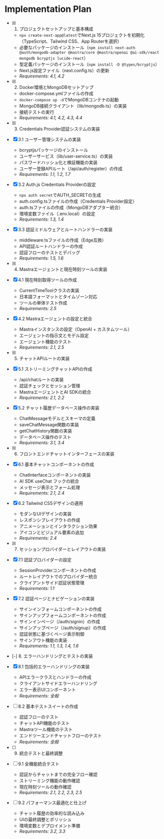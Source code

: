 # Implementation Plan

- [x] 1. プロジェクトセットアップと基本構成
  - `npx create-next-app@latest`でNext.js 15プロジェクトを初期化（TypeScript、Tailwind CSS、App Routerを選択）
  - 必要なパッケージのインストール（`npm install next-auth @auth/mongodb-adapter @mastra/core @mastra/openai @ai-sdk/react mongodb bcryptjs lucide-react`）
  - 型定義パッケージのインストール（`npm install -D @types/bcryptjs`）
  - Next.js設定ファイル（next.config.ts）の更新
  - _Requirements: 4.1, 4.2_

- [x] 2. Docker環境とMongoDBセットアップ
  - docker-compose.ymlファイルの作成
  - `docker-compose up -d`でMongoDBコンテナの起動
  - MongoDB接続クライアント（lib/mongodb.ts）の実装
  - 接続テストの実行
  - _Requirements: 4.1, 4.2, 4.3, 4.4_

- [x] 3. Credentials Provider認証システムの実装
- [x] 3.1 ユーザー管理システムの実装
  - bcryptjsパッケージのインストール
  - ユーザーサービス（lib/user-service.ts）の実装
  - パスワードハッシュ化と検証機能の実装
  - ユーザー登録APIルート（/api/auth/register）の作成
  - _Requirements: 1.1, 1.2, 1.7_

- [x] 3.2 Auth.js Credentials Providerの設定
  - `npx auth secret`でAUTH_SECRETの生成
  - auth.config.tsファイルの作成（Credentials Provider設定）
  - auth.tsファイルの作成（MongoDBアダプター統合）
  - 環境変数ファイル（.env.local）の設定
  - _Requirements: 1.3, 1.4_

- [x] 3.3 認証ミドルウェアとルートハンドラーの実装
  - middleware.tsファイルの作成（Edge互換）
  - API認証ルートハンドラーの作成
  - 認証フローのテストとデバッグ
  - _Requirements: 1.5, 1.6_

- [x] 4. Mastraエージェントと現在時刻ツールの実装
- [x] 4.1 現在時刻取得ツールの作成
  - CurrentTimeToolクラスの実装
  - 日本語フォーマットとタイムゾーン対応
  - ツールの単体テスト作成
  - _Requirements: 2.5_

- [x] 4.2 Mastraエージェントの設定と統合
  - Mastraインスタンスの設定（OpenAI + カスタムツール）
  - エージェントの指示文とモデル設定
  - エージェント機能のテスト
  - _Requirements: 2.1, 2.5_

- [x] 5. チャットAPIルートの実装
- [x] 5.1 ストリーミングチャットAPIの作成
  - /api/chatルートの実装
  - 認証チェックとセッション管理
  - MastraエージェントとAI SDKの統合
  - _Requirements: 2.1, 2.2_

- [x] 5.2 チャット履歴データベース操作の実装
  - ChatMessageモデルとスキーマの定義
  - saveChatMessage関数の実装
  - getChatHistory関数の実装
  - データベース操作のテスト
  - _Requirements: 3.1, 3.4_

- [x] 6. フロントエンドチャットインターフェースの実装
- [x] 6.1 基本チャットコンポーネントの作成
  - ChatInterfaceコンポーネントの実装
  - AI SDK useChat フックの統合
  - メッセージ表示とフォーム処理
  - _Requirements: 2.1, 2.4_

- [x] 6.2 Tailwind CSSデザインの適用
  - モダンなUIデザインの実装
  - レスポンシブレイアウトの作成
  - アニメーションとインタラクション効果
  - アイコンとビジュアル要素の追加
  - _Requirements: 2.4_

- [x] 7. セッションプロバイダーとレイアウトの実装
- [x] 7.1 認証プロバイダーの設定
  - SessionProviderコンポーネントの作成
  - ルートレイアウトでのプロバイダー統合
  - クライアントサイド認証状態管理
  - _Requirements: 1.1_

- [x] 7.2 認証ページとナビゲーションの実装
  - サインインフォームコンポーネントの作成
  - サインアップフォームコンポーネントの作成
  - サインインページ（/auth/signin）の作成
  - サインアップページ（/auth/signup）の作成
  - 認証状態に基づくページ表示制御
  - サインアウト機能の実装
  - _Requirements: 1.1, 1.3, 1.4, 1.6_

- [-] 8. エラーハンドリングとテストの実装
- [x] 8.1 包括的エラーハンドリングの実装
  - APIエラークラスとハンドラーの作成
  - クライアントサイドエラーハンドリング
  - エラー表示UIコンポーネント
  - _Requirements: 全般_

- [ ] 8.2 基本テストスイートの作成
  - 認証フローのテスト
  - チャットAPI機能のテスト
  - Mastraツール機能のテスト
  - エンドツーエンドチャットフローのテスト
  - _Requirements: 全般_

- [ ] 9. 統合テストと最終調整
- [ ] 9.1 全機能統合テスト
  - 認証からチャットまでの完全フロー確認
  - ストリーミング機能の動作確認
  - 現在時刻ツールの動作確認
  - _Requirements: 2.1, 2.2, 2.3, 2.5_

- [ ] 9.2 パフォーマンス最適化と仕上げ
  - チャット履歴の効率的な読み込み
  - UIの最終調整とポリッシュ
  - 環境変数とデプロイメント準備
  - _Requirements: 3.2, 3.3_